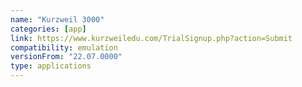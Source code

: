 ```yaml
---
name: "Kurzweil 3000"
categories: [app]
link: https://www.kurzweiledu.com/TrialSignup.php?action=Submit
compatibility: emulation
versionFrom: "22.07.0000"
type: applications
---
```


